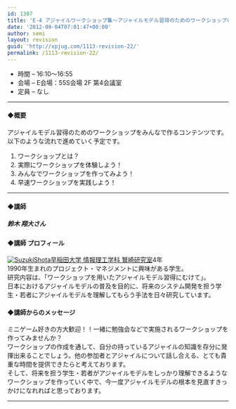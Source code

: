 ```yaml
---
id: 1307
title: 'E-4 アジャイルワークショップ集〜アジャイルモデル習得のためのワークショップの追及〜【ワークショップ】'
date: '2012-09-04T07:01:47+00:00'
author: semi
layout: revision
guid: 'http://xpjug.com/1113-revision-22/'
permalink: /1113-revision-22/
---
```


- 時間 – 16:10〜16:55
- 会場 – E会場：55S会場 2F 第4会議室
- 定員 – なし

---

#### ◆概要

アジャイルモデル習得のためのワークショップをみんなで作るコンテンツです。  
以下のような流れで進めていく予定です。

1. ワークショップとは？
2. 実際にワークショップを体験しよう！
3. みんなでワークショップを作ってみよう！
4. 早速ワークショップを実践しよう！

---

#### ◆講師

##### 鈴木 翔大さん

#### ◆講師 プロフィール

[![](http://xpjug.com/wp-content/uploads/2012/08/SuzukiShota-150x150.jpg "SuzukiShota")](http://xpjug.com/wp-content/uploads/2012/08/SuzukiShota.jpg)[早稲田大学 情報理工学科 鷲崎研究室](http://www.washi.cs.waseda.ac.jp/ja/)4年  
1990年生まれのプロジェクト・マネジメントに興味がある学生。  
研究内容は、「ワークショップを用いたアジャイルモデル習得にむけて」。  
日本におけるアジャイルモデルの普及を目的に、将来のシステム開発を担う学生・若者にアジャイルモデルを理解してもらう手法を日々研究しています。

#### ◆講師からのメッセージ

ミニゲーム好きの方大歓迎！！一緒に勉強会などで実施されるワークショップを作ってみませんか？  
ワークショップの作成を通して、自分の持っているアジャイルの知識を存分に発揮出来ることでしょう。他の参加者とアジャイルについて話し合える、とても貴重な時間を提供できたらと考えております。  
そして、将来を担う学生・若者がアジャイルモデルをしっかり理解できるようなワークショップを作っていく中で、今一度アジャイルモデルの根本を見直すきっかけになれればと思っております。

---
